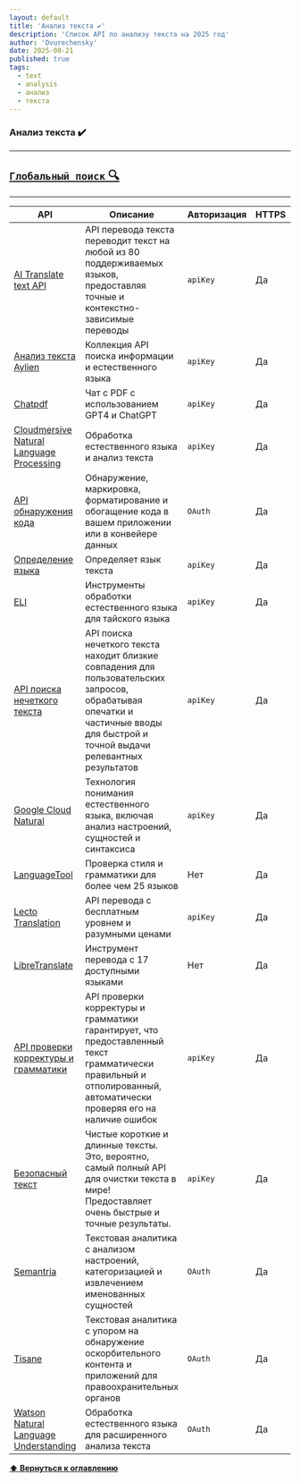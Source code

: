 ```yaml
---
layout: default
title: 'Анализ текста ✔️'
description: 'Список API по анализу текста на 2025 год'
author: 'Dvurechensky'
date: 2025-08-21
published: true
tags:
  - text
  - analysis
  - анализ
  - текста
---
```


### Анализ текста ✔️

---

## [`Глобальный поиск` 🔍](../search.md)

---

| API                                                                                                                                  | Описание                                                                                                                                                                         | Авторизация | HTTPS | CORS       |
| ------------------------------------------------------------------------------------------------------------------------------------ | -------------------------------------------------------------------------------------------------------------------------------------------------------------------------------- | ----------- | ----- | ---------- |
| [AI Translate text API](https://apyhub.com/utility/sharpapi-translate-text)                                                          | API перевода текста переводит текст на любой из 80 поддерживаемых языков, предоставляя точные и контекстно-зависимые переводы                                                    | `apiKey`    | Да    | Да         |
| [Анализ текста Aylien](https://docs.aylien.com/textapi/#getting-started)                                                             | Коллекция API поиска информации и естественного языка                                                                                                                            | `apiKey`    | Да    | Неизвестно |
| [Chatpdf](https://chatpdf.so/api)                                                                                                    | Чат с PDF с использованием GPT4 и ChatGPT                                                                                                                                        | `apiKey`    | Да    | Да         |
| [Cloudmersive Natural Language Processing](https://www.cloudmersive.com/nlp-api)                                                     | Обработка естественного языка и анализ текста                                                                                                                                    | `apiKey`    | Да    | Да         |
| [API обнаружения кода](https://codedetectionapi.runtime.dev)                                                                         | Обнаружение, маркировка, форматирование и обогащение кода в вашем приложении или в конвейере данных                                                                              | `OAuth`     | Да    | Неизвестно |
| [Определение языка](https://detectlanguage.com/)                                                                                     | Определяет язык текста                                                                                                                                                           | `apiKey`    | Да    | Неизвестно |
| [ELI](https://nlp.insightera.co.th/docs/v1.0)                                                                                        | Инструменты обработки естественного языка для тайского языка                                                                                                                     | `apiKey`    | Да    | Неизвестно |
| [API поиска нечеткого текста](https://apyhub.com/utility/search-fuzzy-text)                                                          | API поиска нечеткого текста находит близкие совпадения для пользовательских запросов, обрабатывая опечатки и частичные вводы для быстрой и точной выдачи релевантных результатов | `apiKey`    | Да    | Да         |
| [Google Cloud Natural](https://cloud.google.com/natural-language/docs/)                                                              | Технология понимания естественного языка, включая анализ настроений, сущностей и синтаксиса                                                                                      | `apiKey`    | Да    | Неизвестно |
| [LanguageTool](https://languagetool.org/http-api/)                                                                                   | Проверка стиля и грамматики для более чем 25 языков                                                                                                                              | Нет         | Да    | Неизвестно |
| [Lecto Translation](https://rapidapi.com/lecto-lecto-default/api/lecto-translation/)                                                 | API перевода с бесплатным уровнем и разумными ценами                                                                                                                             | `apiKey`    | Да    | Да         |
| [LibreTranslate](https://libretranslate.com/docs)                                                                                    | Инструмент перевода с 17 доступными языками                                                                                                                                      | Нет         | Да    | Неизвестно |
| [API проверки корректуры и грамматики](https://apyhub.com/utility/sharpapi-proofread-grammer-check)                                  | API проверки корректуры и грамматики гарантирует, что предоставленный текст грамматически правильный и отполированный, автоматически проверяя его на наличие ошибок              | `apiKey`    | Да    | Да         |
| [Безопасный текст](https://rapidapi.com/bacloud14/api/safe-text)                                                                     | Чистые короткие и длинные тексты. Это, вероятно, самый полный API для очистки текста в мире! Предоставляет очень быстрые и точные результаты.                                    | `apiKey`    | Да    | Да         |
| [Semantria](https://semantria.readme.io/docs)                                                                                        | Текстовая аналитика с анализом настроений, категоризацией и извлечением именованных сущностей                                                                                    | `OAuth`     | Да    | Неизвестно |
| [Tisane](https://tisane.ai/)                                                                                                         | Текстовая аналитика с упором на обнаружение оскорбительного контента и приложений для правоохранительных органов                                                                 | `OAuth`     | Да    | Да         |
| [Watson Natural Language Understanding](https://cloud.ibm.com/apidocs/natural-language-understanding/natural-language-understanding) | Обработка естественного языка для расширенного анализа текста                                                                                                                    | `OAuth`     | Да    | Неизвестно |

**[⬆ Вернуться к оглавлению](../index.md)**
